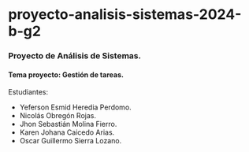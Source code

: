 # proyecto-analisis-sistemas-2024-b-g2

### Proyecto de Análisis de Sistemas.

#### Tema proyecto: Gestión de tareas.

Estudiantes: 
- Yeferson Esmid Heredia Perdomo.
- Nicolás Obregón Rojas.
- Jhon Sebastián Molina Fierro.
- Karen Johana Caicedo Arias.
- Oscar Guillermo Sierra Lozano.
